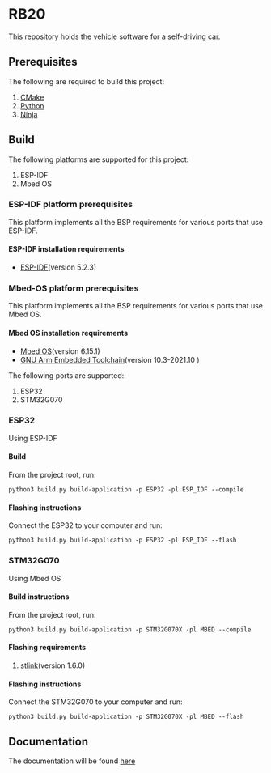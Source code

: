 # RB20
This repository holds the vehicle software for a self-driving car.

## Prerequisites
The following are required to build this project:
1. [CMake](https://cmake.org/download/)
2. [Python](https://www.python.org/downloads/)
3. [Ninja](https://github.com/ninja-build/ninja)

## Build
The following platforms are supported for this project:
1. ESP-IDF
2. Mbed OS


### ESP-IDF platform prerequisites
This platform implements all the BSP requirements for various ports that use ESP-IDF.
#### ESP-IDF installation requirements
* [ESP-IDF](https://docs.espressif.com/projects/esp-idf/en/stable/esp32/get-started/index.html)(version 5.2.3)

### Mbed-OS platform prerequisites
This platform implements all the BSP requirements for various ports that use Mbed OS.
#### Mbed OS installation requirements
* [Mbed OS](https://os.mbed.com/docs/mbed-os/v6.16/build-tools/install-and-set-up.html)(version 6.15.1)
* [GNU Arm Embedded Toolchain](https://developer.arm.com/downloads/-/gnu-rm)(version 10.3-2021.10 )

The following ports are supported:
1. ESP32
2. STM32G070

### ESP32
Using ESP-IDF
#### Build
From the project root, run:

``
python3 build.py build-application -p ESP32 -pl ESP_IDF --compile
``

#### Flashing instructions
Connect the ESP32 to your computer and run:

``
python3 build.py build-application -p ESP32 -pl ESP_IDF --flash
``

### STM32G070
Using Mbed OS
#### Build instructions
From the project root, run:

``
python3 build.py build-application -p STM32G070X -pl MBED --compile
``

#### Flashing requirements
1. [stlink](https://github.com/stlink-org/stlink)(version 1.6.0)
#### Flashing instructions
Connect the STM32G070 to your computer and run:

``
python3 build.py build-application -p STM32G070X -pl MBED --flash 
``

## Documentation
The documentation will be found [here](https://example.com/)


